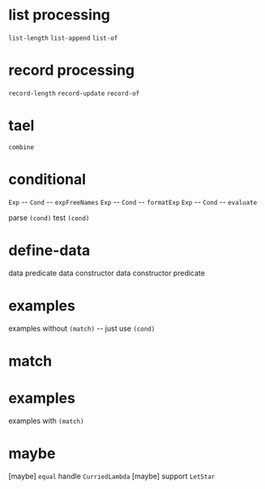 # list processing

`list-length`
`list-append`
`list-of`

# record processing

`record-length`
`record-update`
`record-of`

# tael

`combine`

# conditional

`Exp` -- `Cond` -- `expFreeNames`
`Exp` -- `Cond` -- `formatExp`
`Exp` -- `Cond` -- `evaluate`

parse `(cond)`
test `(cond)`

# define-data

data predicate
data constructor
data constructor predicate

# examples

examples without `(match)` -- just use `(cond)`

# match

# examples

examples with `(match)`

# maybe

[maybe] `equal` handle `CurriedLambda`
[maybe] support `LetStar`
